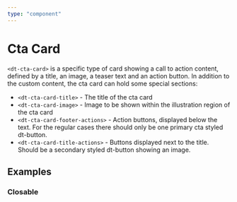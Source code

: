 ```yaml
---
type: "component"
---
```


# Cta Card

<docs-source-example example="DefaultCtaCardExampleComponent"></docs-source-example>

`<dt-cta-card>` is a specific type of card showing a call to action content, defined by a title, an image, a teaser text and an action button.
In addition to the custom content, the cta card can hold some special sections:

* `<dt-cta-card-title>` - The title of the cta card
* `<dt-cta-card-image>` - Image to be shown within the illustration region of the cta card
* `<dt-cta-card-footer-actions>` - Action buttons, displayed below the text. For the regular cases there should only be one primary cta styled dt-button.  
* `<dt-cta-card-title-actions>` - Buttons displayed next to the title. Should be a secondary styled dt-button showing an image.  

## Examples

### Closable

<docs-source-example example="ClosableCtaCardExampleComponent"></docs-source-example>
